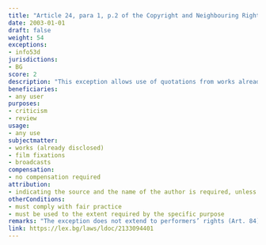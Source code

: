 ```yaml
---
title: "Article 24, para 1, p.2 of the Copyright and Neighbouring Rights Law (Член 24, ал.1, т.2 от Закона за авторското право и сродните му права)"
date: 2003-01-01 
draft: false
weight: 54
exceptions:
- info53d
jurisdictions:
- BG
score: 2
description: "This exception allows use of quotations from works already disclosed, for the purpose of criticism or review. The quotation must comply with fair practice and must be used to the extent required by the specific purpose. Indicating the source and the name of the author is required, unless impossible." 
beneficiaries:
- any user
purposes: 
- criticism
- review
usage:
- any use
subjectmatter:
- works (already disclosed)
- film fixations
- broadcasts
compensation:
- no compensation required
attribution: 
- indicating the source and the name of the author is required, unless impossible
otherConditions: 
- must comply with fair practice 
- must be used to the extent required by the specific purpose
remarks: "The exception does not extend to performers’ rights (Art. 84) and phonogram producers (Art. 90). The lack of attribution obstructs the application of the quotation exception."
link: https://lex.bg/laws/ldoc/2133094401
---
```

